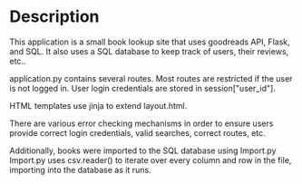 # Description

This application is a small book lookup site that uses goodreads API, Flask, and SQL. It also uses a SQL database to keep track of users, their reviews, etc..

application.py contains several routes. Most routes are restricted if the user is not logged in. User login credentials are stored in session["user_id"].

HTML templates use jinja to extend layout.html.

There are various error checking mechanisms in order to ensure users provide correct login credentials, valid searches, correct routes, etc.

Additionally, books were imported to the SQL database using Import.py
Import.py uses csv.reader() to iterate over every column and row in the file, importing into the database as it runs.
